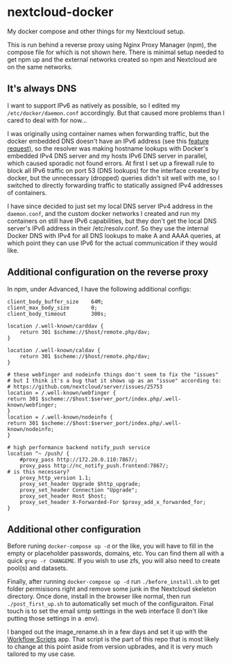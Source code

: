 # nextcloud-docker
My docker compose and other things for my Nextcloud setup.

This is run behind a reverse proxy using Nginx Proxy Manager (npm), the compose file for which is not shown here.
There is minimal setup needed to get npm up and the external networks created so npm and Nextcloud are on the same networks.

## It's always DNS
I want to support IPv6 as natively as possible, so I edited my `/etc/docker/daemon.conf` accordingly. But that caused more problems than I cared to deal with for now...

I was originally using container names when forwarding traffic, but the docker embedded DNS doesn't have an IPv6 address (see this [feature request](https://github.com/moby/moby/issues/41651)),
so the resolver was making hostname lookups with Docker's embedded IPv4 DNS server and my hosts IPv6 DNS server in parallel,
which caused sporadic not found errors. At first I set up a firewall rule to block all IPv6 traffic on port 53 (DNS lookups) for the interface created by docker,
but the unnecessary (dropped) queries didn't sit well with me, so I switched to directly forwarding traffic to statically assigned IPv4 addresses of containers.

I have since decided to just set my local DNS server IPv4 address in the `daemon.conf`, and the custom docker networks I created and run my containers on still have IPv6 capabilities,
but they don't get the local DNS server's IPv6 address in their /etc/resolv.conf. So they use the internal Docker DNS with IPv4 for all DNS lookups to make A and AAAA queries,
at which point they can use IPv6 for the actual communication if they would like.

## Additional configuration on the reverse proxy
In npm, under Advanced, I have the following additional configs:
```
client_body_buffer_size    64M;
client_max_body_size       0;
client_body_timeout        300s;

location /.well-known/carddav {
    return 301 $scheme://$host/remote.php/dav;
}

location /.well-known/caldav {
    return 301 $scheme://$host/remote.php/dav;
}

# these webfinger and nodeinfo things don't seem to fix the "issues"
# but I think it's a bug that it shows up as an "issue" according to:
# https://github.com/nextcloud/server/issues/25753
location = /.well-known/webfinger {
return 301 $scheme://$host:$server_port/index.php/.well-known/webfinger;
}
location = /.well-known/nodeinfo {
return 301 $scheme://$host:$server_port/index.php/.well-known/nodeinfo;
}

# high performance backend notify_push service
location ^~ /push/ {
    #proxy_pass http://172.20.0.110:7867/;
    proxy_pass http://nc_notify_push.frontend:7867/;
# is this necessary?
    proxy_http_version 1.1;
    proxy_set_header Upgrade $http_upgrade;
    proxy_set_header Connection "Upgrade";
    proxy_set_header Host $host;
    proxy_set_header X-Forwarded-For $proxy_add_x_forwarded_for;
}
```

## Additional other configuration
Before runing `docker-compose up -d` or the like, you will have to fill in the empty or placeholder passwords, domains, etc. You can find them all with a quick `grep -r CHANGEME`.
If you wish to use zfs, you will also need to create pool(s) and datasets.

Finally, after running `docker-compose up -d` run `./before_install.sh` to get folder permisisons right and remove some junk in the Nextcloud skeleton directory.
Once done, install in the browser like normal, then run `./post_first_up.sh` to automatically set much of the configuraiton.
Final touch is to set the email smtp settings in the web interface (I don't like putting those settings in a .env).

I banged out the image_rename.sh in a few days and set it up with the [Workflow Scripts](https://apps.nextcloud.com/apps/workflow_script) app.
That script is the part of this repo that is most likely to change at this point aside from version upbrades, and it is very much tailored to my use case.

